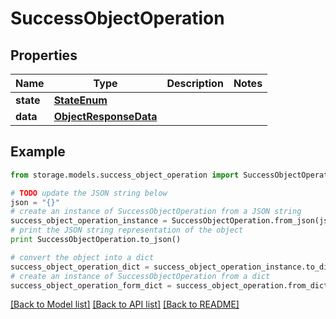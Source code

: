 # SuccessObjectOperation


## Properties

Name | Type | Description | Notes
------------ | ------------- | ------------- | -------------
**state** | [**StateEnum**](StateEnum.md) |  | 
**data** | [**ObjectResponseData**](ObjectResponseData.md) |  | 

## Example

```python
from storage.models.success_object_operation import SuccessObjectOperation

# TODO update the JSON string below
json = "{}"
# create an instance of SuccessObjectOperation from a JSON string
success_object_operation_instance = SuccessObjectOperation.from_json(json)
# print the JSON string representation of the object
print SuccessObjectOperation.to_json()

# convert the object into a dict
success_object_operation_dict = success_object_operation_instance.to_dict()
# create an instance of SuccessObjectOperation from a dict
success_object_operation_form_dict = success_object_operation.from_dict(success_object_operation_dict)
```
[[Back to Model list]](../README.md#documentation-for-models) [[Back to API list]](../README.md#documentation-for-api-endpoints) [[Back to README]](../README.md)


